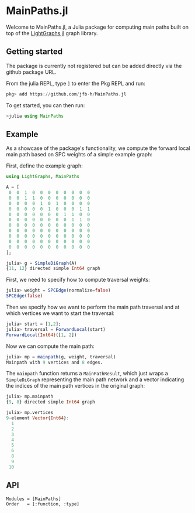 # MainPaths.jl

Welcome to MainPaths.jl, a Julia package for computing main paths built on top of the [LightGraphs.jl](https://github.com/JuliaGraphs/LightGraphs.jl) graph library.

## Getting started

The package is currently not registered but can be added directly via the github package URL.

From the julia REPL, type `]` to enter the Pkg REPL and run:

```julia 
pkg> add https://github.com/jfb-h/MainPaths.jl
```

To get started, you can then run:

```julia
>julia using MainPaths
```

## Example

As a showcase of the package's functionality, we compute the forward local main path based on SPC weights of a simple example graph:

First, define the example graph:

```julia
using LightGraphs, MainPaths

A = [
 0  0  1  0  0  0  0  0  0  0  0
 0  0  1  1  0  0  0  0  0  0  0
 0  0  0  0  1  0  1  0  0  0  0
 0  0  0  0  0  1  0  0  0  1  1
 0  0  0  0  0  0  0  1  1  0  0
 0  0  0  0  0  0  0  0  1  1  0
 0  0  0  0  0  0  0  0  0  0  0
 0  0  0  0  0  0  0  0  0  0  0
 0  0  0  0  0  0  0  0  0  0  0
 0  0  0  0  0  0  0  0  0  0  0
 0  0  0  0  0  0  0  0  0  0  0
];

julia> g = SimpleDiGraph(A)
{11, 12} directed simple Int64 graph
```

First, we need to specify how to compute traversal weights:

```julia
julia> weight = SPCEdge(normalize=false)
SPCEdge(false)
```

Then we specify how we want to perform the main path traversal and at which vertices we want to start the traversal:

```julia
julia> start = [1,2];
julia> traversal = ForwardLocal(start)
ForwardLocal{Int64}([1, 2])
```
Now we can compute the main path:

```julia
julia> mp = mainpath(g, weight, traversal)
Mainpath with 9 vertices and 8 edges.
```
The `mainpath` function returns a `MainPathResult`, which just wraps a `SimpleDiGraph` representing the main path network and a vector indicating the indices of the main path vertices in the original graph:

```julia
julia> mp.mainpath
{9, 8} directed simple Int64 graph

julia> mp.vertices
9-element Vector{Int64}:
  1
  2
  3
  4
  5
  6
  8
  9
 10
```

## API

```@autodocs
Modules = [MainPaths]
Order   = [:function, :type]
```